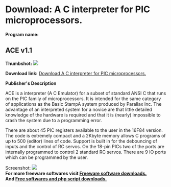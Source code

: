 # Download: A C interpreter for PIC microprocessors.

**Program name:**

## ACE v1.1

  
**Thumbshot:** ![](http://www.freewarefiles.com/screenshot/acev11_md.gif)   
  
**Download link:** [Download A C interpreter for PIC microprocessors.](http://freesoftwares.boysofts.com/ACE-V_program_26431.html)  
  


**Publisher's Description**  
  


ACE is a interpreter (A C Emulator) for a subset of standard ANSI C that runs on the PIC family of microprocessors. It is intended for the same category of applications as the Basic StampA system produced by Parallax Inc. The advantage of an interpreted system for a novice are that little detailed knowledge of the hardware is required and that it is (nearly) impossible to crash the system due to a programming error. 

There are about 45 PIC registers available to the user in the 16F84 version. The code is extremely compact and a 2Kbyte memory allows C programs of up to 500 (editor) lines of code. Support is built in for the debouncing of inputs and the control of RC servos. On the 18-pin PICs two of the ports are internally programmed to control 2 standard RC servos. There are 9 IO ports which can be programmed by the user. 

  
  
Screenshot: ![](http://www.freewarefiles.com/screenshot/acev11.gif)   
**For more freeware softwares visit [Freeware software downloads.](http://freesoftwares.boysofts.com/)**   
**And [Free softwares and php script downloads.](http://www.boysofts.com/)**
